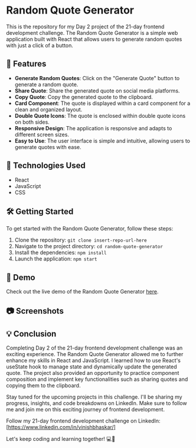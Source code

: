 # Random Quote Generator

<!-- ![Random Quote Generator](insert-screenshot-url-here) -->

This is the repository for my Day 2 project of the 21-day frontend development challenge. The Random Quote Generator is a simple web application built with React that allows users to generate random quotes with just a click of a button.

## 🌟 Features

- **Generate Random Quotes**: Click on the "Generate Quote" button to generate a random quote.
- **Share Quote**: Share the generated quote on social media platforms.
- **Copy Quote**: Copy the generated quote to the clipboard.
- **Card Component**: The quote is displayed within a card component for a clean and organized layout.
- **Double Quote Icons**: The quote is enclosed within double quote icons on both sides.
- **Responsive Design**: The application is responsive and adapts to different screen sizes.
- **Easy to Use**: The user interface is simple and intuitive, allowing users to generate quotes with ease.

## 🚀 Technologies Used

- React
- JavaScript
- CSS

## 🛠️ Getting Started

To get started with the Random Quote Generator, follow these steps:

1. Clone the repository: `git clone insert-repo-url-here`
2. Navigate to the project directory: `cd random-quote-generator`
3. Install the dependencies: `npm install`
4. Launch the application: `npm start`

## 🎥 Demo

Check out the live demo of the Random Quote Generator [here](insert-live-demo-url-here).

## 📷 Screenshots

<!-- ![Screenshot 1](insert-screenshot-1-url-here) -->
<!-- ![Screenshot 2](insert-screenshot-2-url-here) -->

## 💡 Conclusion

Completing Day 2 of the 21-day frontend development challenge was an exciting experience. The Random Quote Generator allowed me to further enhance my skills in React and JavaScript. I learned how to use React's useState hook to manage state and dynamically update the generated quote. The project also provided an opportunity to practice component composition and implement key functionalities such as sharing quotes and copying them to the clipboard.

Stay tuned for the upcoming projects in this challenge. I'll be sharing my progress, insights, and code breakdowns on LinkedIn. Make sure to follow me and join me on this exciting journey of frontend development.

Follow my 21-day frontend development challenge on LinkedIn: [https://www.linkedin.com/in/vinishbhaskar/]

Let's keep coding and learning together! 💻🚀
